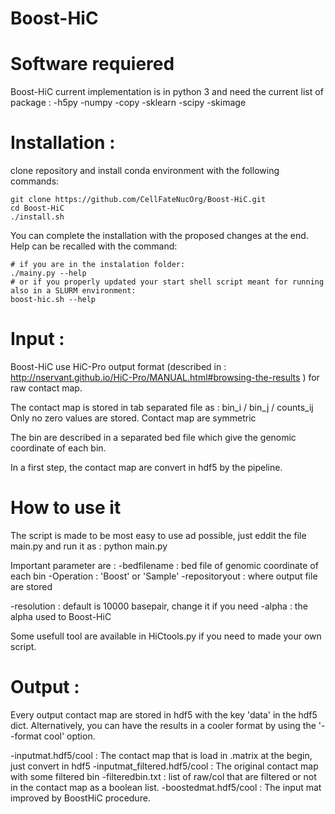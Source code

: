 # Boost-HiC

Software requiered
=================
Boost-HiC current implementation is in python 3 and need the current list of package :
-h5py
-numpy
-copy
-sklearn
-scipy
-skimage

Installation :
=================

clone repository and install conda environment with the following commands:

    git clone https://github.com/CellFateNucOrg/Boost-HiC.git
    cd Boost-HiC
    ./install.sh

You can complete the installation with the proposed changes at the end.
Help can be recalled with the command:
    
    # if you are in the instalation folder:
    ./mainy.py --help
    # or if you properly updated your start shell script meant for running also in a SLURM environment:
    boost-hic.sh --help

Input :
=================
Boost-HiC use HiC-Pro output format (described in : http://nservant.github.io/HiC-Pro/MANUAL.html#browsing-the-results ) for raw contact map.

The contact map is stored in tab separated file as :
bin_i / bin_j / counts_ij
Only no zero values are stored. Contact map are symmetric

The bin are described in a separated bed file which give the genomic coordinate of each bin.

In a first step, the contact map are convert in hdf5 by the pipeline.

How to use it
=================
The script is made to be most easy to use ad possible, just eddit the file main.py and run it as :
python main.py 

Important parameter are :
-bedfilename : bed file of genomic coordinate of each bin
-Operation : 'Boost' or 'Sample'
-repositoryout : where output file are stored

-resolution : default is 10000 basepair, change it if you need
-alpha : the alpha used to Boost-HiC

Some usefull tool are available in HiCtools.py if you need to made your own script.

Output :
=================
Every output contact map are stored in hdf5 with the key 'data' in the hdf5 dict.
Alternatively, you can have the results in a cooler format by using the '--format cool' option.

-inputmat.hdf5/cool  : The contact map that is load in .matrix at the begin, just convert in hdf5
-inputmat_filtered.hdf5/cool : The original contact map with some filtered bin
-filteredbin.txt : list of raw/col that are filtered or not in the contact map as a boolean list.
-boostedmat.hdf5/cool : The input mat improved by BoostHiC procedure.


